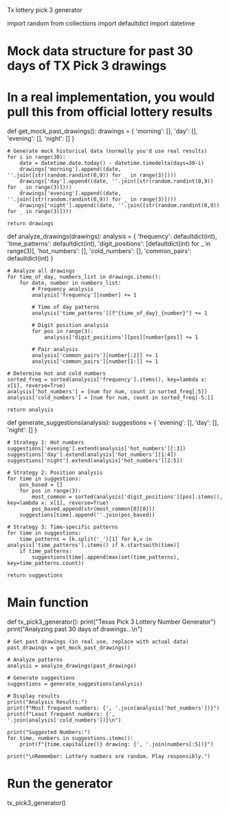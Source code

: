 Tx lottery pick 3 generator 


import random
from collections import defaultdict
import datetime

# Mock data structure for past 30 days of TX Pick 3 drawings
# In a real implementation, you would pull this from official lottery results
def get_mock_past_drawings():
    drawings = {
        'morning': [],
        'day': [],
        'evening': [],
        'night': []
    }
    
    # Generate mock historical data (normally you'd use real results)
    for i in range(30):
        date = datetime.date.today() - datetime.timedelta(days=30-i)
        drawings['morning'].append((date, ''.join([str(random.randint(0,9)) for _ in range(3)])))
        drawings['day'].append((date, ''.join([str(random.randint(0,9)) for _ in range(3)])))
        drawings['evening'].append((date, ''.join([str(random.randint(0,9)) for _ in range(3)])))
        drawings['night'].append((date, ''.join([str(random.randint(0,9)) for _ in range(3)])))
    
    return drawings

def analyze_drawings(drawings):
    analysis = {
        'frequency': defaultdict(int),
        'time_patterns': defaultdict(int),
        'digit_positions': [defaultdict(int) for _ in range(3)],
        'hot_numbers': [],
        'cold_numbers': [],
        'common_pairs': defaultdict(int)
    }
    
    # Analyze all drawings
    for time_of_day, numbers_list in drawings.items():
        for date, number in numbers_list:
            # Frequency analysis
            analysis['frequency'][number] += 1
            
            # Time of day patterns
            analysis['time_patterns'][f"{time_of_day}_{number}"] += 1
            
            # Digit position analysis
            for pos in range(3):
                analysis['digit_positions'][pos][number[pos]] += 1
            
            # Pair analysis
            analysis['common_pairs'][number[:2]] += 1
            analysis['common_pairs'][number[1:]] += 1
    
    # Determine hot and cold numbers
    sorted_freq = sorted(analysis['frequency'].items(), key=lambda x: x[1], reverse=True)
    analysis['hot_numbers'] = [num for num, count in sorted_freq[:5]]
    analysis['cold_numbers'] = [num for num, count in sorted_freq[-5:]]
    
    return analysis

def generate_suggestions(analysis):
    suggestions = {
        'evening': [],
        'day': [],
        'night': []
    }
    
    # Strategy 1: Hot numbers
    suggestions['evening'].extend(analysis['hot_numbers'][:3])
    suggestions['day'].extend(analysis['hot_numbers'][1:4])
    suggestions['night'].extend(analysis['hot_numbers'][2:5])
    
    # Strategy 2: Position analysis
    for time in suggestions:
        pos_based = []
        for pos in range(3):
            most_common = sorted(analysis['digit_positions'][pos].items(), key=lambda x: x[1], reverse=True)
            pos_based.append(str(most_common[0][0]))
        suggestions[time].append(''.join(pos_based))
    
    # Strategy 3: Time-specific patterns
    for time in suggestions:
        time_patterns = [k.split('_')[1] for k,v in analysis['time_patterns'].items() if k.startswith(time)]
        if time_patterns:
            suggestions[time].append(max(set(time_patterns), key=time_patterns.count))
    
    return suggestions

# Main function
def tx_pick3_generator():
    print("Texas Pick 3 Lottery Number Generator")
    print("Analyzing past 30 days of drawings...\n")
    
    # Get past drawings (in real use, replace with actual data)
    past_drawings = get_mock_past_drawings()
    
    # Analyze patterns
    analysis = analyze_drawings(past_drawings)
    
    # Generate suggestions
    suggestions = generate_suggestions(analysis)
    
    # Display results
    print("Analysis Results:")
    print(f"Most frequent numbers: {', '.join(analysis['hot_numbers'])}")
    print(f"Least frequent numbers: {', '.join(analysis['cold_numbers'])}\n")
    
    print("Suggested Numbers:")
    for time, numbers in suggestions.items():
        print(f"{time.capitalize()} drawing: {', '.join(numbers[:5])}")
    
    print("\nRemember: Lottery numbers are random. Play responsibly.")

# Run the generator
tx_pick3_generator()